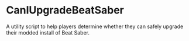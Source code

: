 # CanIUpgradeBeatSaber
A utility script to help players determine whether they can safely upgrade their modded install of Beat Saber.
